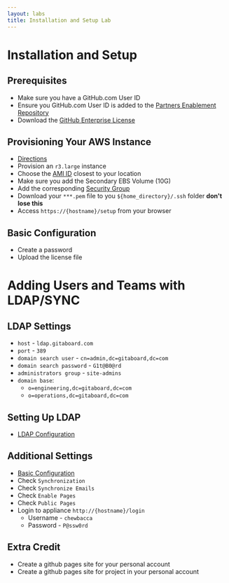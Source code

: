 ```yaml
---
layout: labs
title: Installation and Setup Lab
---
```


# Installation and Setup

## Prerequisites
- Make sure you have a GitHub.com User ID
- Ensure you GitHub.com User ID is added to the [Partners Enablement Repository](https://github.com/githubpartners/enablement)
- Download the [GitHub Enterprise License](https://github-partner-enablement.herokuapp.com/license/github-enterprise.ghl)

## Provisioning Your AWS Instance
- [Directions](https://help.github.com/enterprise/admin/guides/installation/installing-github-enterprise-on-aws/#requirements)
- Provision an `r3.large` instance
- Choose the [AMI ID](https://help.github.com/enterprise/admin/guides/installation/installing-github-enterprise-on-aws/#selecting-the-github-enterprise-ami) closest to your location
- Make sure you add the Secondary EBS Volume (10G)
- Add the corresponding [Security Group](https://help.github.com/enterprise/admin/guides/installation/installing-github-enterprise-on-aws/#creating-a-security-group)
- Download your `***.pem` file to you `${home_directory}/.ssh` folder **don't lose this**
- Access `https://{hostname}/setup` from your browser

## Basic Configuration
- Create a password
- Upload the license file

# Adding Users and Teams with LDAP/SYNC

## LDAP Settings
- `host` - `ldap.gitaboard.com`
- `port` - `389`
- `domain search user` - `cn=admin,dc=gitaboard,dc=com`
- `domain search password` - `G1t@B0@rd`
- `administrators group` - `site-admins`
- `domain base`:
  - `o=engineering,dc=gitaboard,dc=com`
  - `o=operations,dc=gitaboard,dc=com`

## Setting Up LDAP
- [LDAP Configuration](https://help.github.com/enterprise/admin/guides/user-management/using-ldap/)

## Additional Settings
- [Basic Configuration](https://help.github.com/enterprise/admin/guides/installation/basic-configuration/)
- Check `Synchronization`
- Check `Synchronize Emails`
- Check `Enable Pages`
- Check `Public Pages`
- Login to appliance `http://{hostname}/login`
  - Username - `chewbacca`
  - Password - `P@ssw0rd`

## Extra Credit
- Create a github pages site for your personal account
- Create a github pages site for project in your personal account
